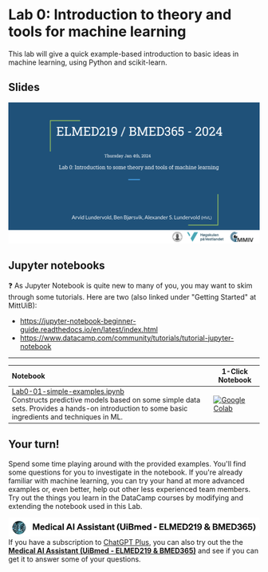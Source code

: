 # Lab 0: Introduction to theory and tools for machine learning
This lab will give a quick example-based introduction to basic ideas in machine learning, using Python and scikit-learn. 


## Slides

<a href="https://docs.google.com/presentation/d/e/2PACX-1vREHZA9OSvQa2fOGGDikHF_gDZz0tzgaARVmsjXq7xjFlwDDlkmMSDEvZ5Sa9GflbTybFJLQ3IqltjR/pub?start=false&loop=false&delayms=3000"><img src="assets/lab0-slides.png"></a>


<!-- Here's a short extra video that goes through a very similar notebook to the one we use in this lab: https://www.youtube.com/watch?v=OhxUgFNnj1U. You may want to watch this as well. -->

## Jupyter notebooks

:question: As Jupyter Notebook is quite new to many of you, you may want to skim through some tutorials. Here are two (also linked under "Getting Started" at MittUiB): 
* https://jupyter-notebook-beginner-guide.readthedocs.io/en/latest/index.html
* https://www.datacamp.com/community/tutorials/tutorial-jupyter-notebook

<hr>



| Notebook    |      1-Click Notebook     
|:----------|------|
|  [Lab0-01-simple-examples.ipynb](https://nbviewer.org/github/MMIV-ML/ELMED219/blob/main/Lab0-ML/Lab0-01-simple-examples.ipynb)  <br>Constructs predictive models based on some simple data sets. Provides a hands-on introduction to some basic ingredients and techniques in ML. | [![Google Colab](https://colab.research.google.com/assets/colab-badge.svg)](https://colab.research.google.com/github/MMIV-ML/ELMED219/blob/main/Lab0-ML/Lab0-01-simple-examples.ipynb)<br>

</p>



## Your turn! 

Spend some time playing around with the provided examples. You'll find some questions for you to investigate in the notebook. If you're already familiar with machine learning, you can try your hand at more advanced examples or, even better, help out other less experienced team members. Try out the things you learn in the DataCamp courses by modifying and extending the notebook used in this Lab.


![img](../assets/GPT-MedAI.png)<br>
If you have a subscription to [ChatGPT Plus](https://openai.com/blog/chatgpt-plus), you can also try out the the [**Medical AI Assistant (UiBmed - ELMED219 & BMED365)**](https://chat.openai.com/g/g-d90dfN17H-medical-ai-assistant-uibmed-elmed219-bmed365) and see if you can get it to answer some of your questions.
